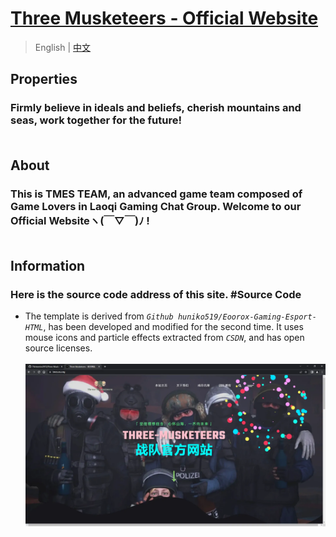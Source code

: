 # [ Three Musketeers - Official Website ](https://tmes.eu.org/)

> English | [中文](README_CN.md) <br>

## Properties
### Firmly believe in ideals and beliefs, cherish mountains and seas, work together for the future!<br><br>


## About
### This is TMES TEAM, an advanced game team composed of Game Lovers in Laoqi Gaming Chat Group. Welcome to our Official Websiteヽ(￣▽￣)ﾉ !<br><br>


## Information
### Here is the source code address of this site.   #Source Code<br>

- The template is derived from <i>`Github huniko519/Eoorox-Gaming-Esport-HTML`</i>, has been developed and modified for the second time. It uses mouse icons and particle effects extracted from <i>`CSDN`</i>, and has open source licenses.<br><br>
[![Index](img/blog/inner_b1.webp "Index")](https://tmes.eu.org/)
